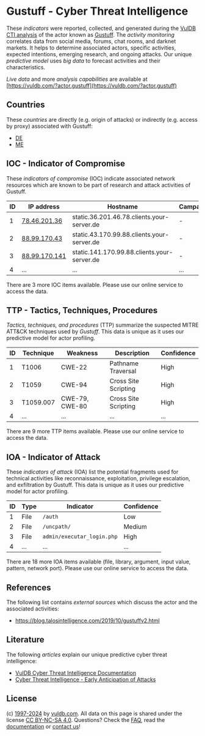 # Gustuff - Cyber Threat Intelligence

These _indicators_ were reported, collected, and generated during the [VulDB CTI analysis](https://vuldb.com/?kb.cti) of the actor known as [Gustuff](https://vuldb.com/?actor.gustuff). The _activity monitoring_ correlates data from social media, forums, chat rooms, and darknet markets. It helps to determine associated actors, specific activities, expected intentions, emerging research, and ongoing attacks. Our unique _predictive model_ uses _big data_ to forecast activities and their characteristics.

_Live data_ and more _analysis capabilities_ are available at [https://vuldb.com/?actor.gustuff](https://vuldb.com/?actor.gustuff)

## Countries

These _countries_ are directly (e.g. origin of attacks) or indirectly (e.g. access by proxy) associated with Gustuff:

* [DE](https://vuldb.com/?country.de)
* [ME](https://vuldb.com/?country.me)

## IOC - Indicator of Compromise

These _indicators of compromise_ (IOC) indicate associated network resources which are known to be part of research and attack activities of Gustuff.

ID | IP address | Hostname | Campaign | Confidence
-- | ---------- | -------- | -------- | ----------
1 | [78.46.201.36](https://vuldb.com/?ip.78.46.201.36) | static.36.201.46.78.clients.your-server.de | - | High
2 | [88.99.170.43](https://vuldb.com/?ip.88.99.170.43) | static.43.170.99.88.clients.your-server.de | - | High
3 | [88.99.170.141](https://vuldb.com/?ip.88.99.170.141) | static.141.170.99.88.clients.your-server.de | - | High
4 | ... | ... | ... | ...

There are 3 more IOC items available. Please use our online service to access the data.

## TTP - Tactics, Techniques, Procedures

_Tactics, techniques, and procedures_ (TTP) summarize the suspected MITRE ATT&CK techniques used by _Gustuff_. This data is unique as it uses our predictive model for actor profiling.

ID | Technique | Weakness | Description | Confidence
-- | --------- | -------- | ----------- | ----------
1 | T1006 | CWE-22 | Pathname Traversal | High
2 | T1059 | CWE-94 | Cross Site Scripting | High
3 | T1059.007 | CWE-79, CWE-80 | Cross Site Scripting | High
4 | ... | ... | ... | ...

There are 9 more TTP items available. Please use our online service to access the data.

## IOA - Indicator of Attack

These _indicators of attack_ (IOA) list the potential fragments used for technical activities like reconnaissance, exploitation, privilege escalation, and exfiltration by Gustuff. This data is unique as it uses our predictive model for actor profiling.

ID | Type | Indicator | Confidence
-- | ---- | --------- | ----------
1 | File | `/auth` | Low
2 | File | `/uncpath/` | Medium
3 | File | `admin/executar_login.php` | High
4 | ... | ... | ...

There are 18 more IOA items available (file, library, argument, input value, pattern, network port). Please use our online service to access the data.

## References

The following list contains _external sources_ which discuss the actor and the associated activities:

* https://blog.talosintelligence.com/2019/10/gustuffv2.html

## Literature

The following _articles_ explain our unique predictive cyber threat intelligence:

* [VulDB Cyber Threat Intelligence Documentation](https://vuldb.com/?kb.cti)
* [Cyber Threat Intelligence - Early Anticipation of Attacks](https://www.scip.ch/en/?labs.20201022)

## License

(c) [1997-2024](https://vuldb.com/?kb.changelog) by [vuldb.com](https://vuldb.com/?kb.about). All data on this page is shared under the license [CC BY-NC-SA 4.0](https://creativecommons.org/licenses/by-nc-sa/4.0/). Questions? Check the [FAQ](https://vuldb.com/?kb.faq), read the [documentation](https://vuldb.com/?kb) or [contact us](https://vuldb.com/?contact)!
